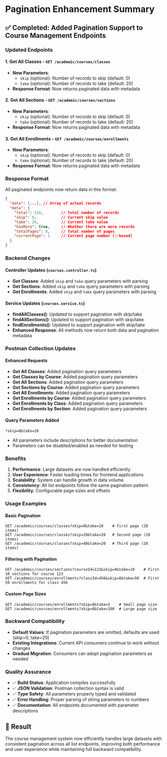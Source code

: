 # Pagination Enhancement Summary

## ✅ **Completed: Added Pagination Support to Course Management Endpoints**

### Updated Endpoints

#### 1. **Get All Classes** - `GET /academic/courses/classes`
- **New Parameters**: 
  - `skip` (optional): Number of records to skip (default: 0)
  - `take` (optional): Number of records to take (default: 20)
- **Response Format**: Now returns paginated data with metadata

#### 2. **Get All Sections** - `GET /academic/courses/sections`
- **New Parameters**: 
  - `skip` (optional): Number of records to skip (default: 0)
  - `take` (optional): Number of records to take (default: 20)
- **Response Format**: Now returns paginated data with metadata

#### 3. **Get All Enrollments** - `GET /academic/courses/enrollments`
- **New Parameters**: 
  - `skip` (optional): Number of records to skip (default: 0)
  - `take` (optional): Number of records to take (default: 20)
- **Response Format**: Now returns paginated data with metadata

### Response Format
All paginated endpoints now return data in this format:
```json
{
  "data": [...], // Array of actual records
  "meta": {
    "total": 150,        // Total number of records
    "skip": 0,           // Current skip value
    "take": 20,          // Current take value
    "hasMore": true,     // Whether there are more records
    "totalPages": 8,     // Total number of pages
    "currentPage": 1     // Current page number (1-based)
  }
}
```

### Backend Changes

#### **Controller Updates** (`courses.controller.ts`)
- **Get Classes**: Added `skip` and `take` query parameters with parsing
- **Get Sections**: Added `skip` and `take` query parameters with parsing  
- **Get Enrollments**: Added `skip` and `take` query parameters with parsing

#### **Service Updates** (`courses.service.ts`)
- **findAllClasses()**: Updated to support pagination with skip/take
- **findAllSections()**: Updated to support pagination with skip/take
- **findEnrollments()**: Updated to support pagination with skip/take
- **Enhanced Response**: All methods now return both data and pagination metadata

### Postman Collection Updates

#### **Enhanced Requests**
- **Get All Classes**: Added pagination query parameters
- **Get Classes by Course**: Added pagination query parameters
- **Get All Sections**: Added pagination query parameters  
- **Get Sections by Course**: Added pagination query parameters
- **Get All Enrollments**: Added pagination query parameters
- **Get Enrollments by Course**: Added pagination query parameters
- **Get Enrollments by Class**: Added pagination query parameters
- **Get Enrollments by Section**: Added pagination query parameters

#### **Query Parameters Added**
```
?skip=0&take=20
```
- All parameters include descriptions for better documentation
- Parameters can be disabled/enabled as needed for testing

### Benefits

1. **Performance**: Large datasets are now handled efficiently
2. **User Experience**: Faster loading times for frontend applications
3. **Scalability**: System can handle growth in data volume
4. **Consistency**: All list endpoints follow the same pagination pattern
5. **Flexibility**: Configurable page sizes and offsets

### Usage Examples

#### Basic Pagination
```
GET /academic/courses/classes?skip=0&take=20    # First page (20 items)
GET /academic/courses/classes?skip=20&take=20   # Second page (20 items)
GET /academic/courses/classes?skip=40&take=20   # Third page (20 items)
```

#### Filtering with Pagination
```
GET /academic/courses/sections?courseId=123&skip=0&take=10    # First 10 sections for course 123
GET /academic/courses/enrollments?classId=456&skip=0&take=50  # First 50 enrollments for class 456
```

#### Custom Page Sizes
```
GET /academic/courses/enrollments?skip=0&take=5    # Small page size
GET /academic/courses/enrollments?skip=0&take=100  # Large page size
```

### Backward Compatibility
- **Default Values**: If pagination parameters are omitted, defaults are used (skip=0, take=20)
- **Existing Integrations**: Current API consumers continue to work without changes
- **Gradual Migration**: Consumers can adopt pagination parameters as needed

### Quality Assurance
- ✅ **Build Status**: Application compiles successfully
- ✅ **JSON Validation**: Postman collection syntax is valid
- ✅ **Type Safety**: All parameters properly typed and validated
- ✅ **Error Handling**: Proper parsing of string parameters to numbers
- ✅ **Documentation**: All endpoints documented with parameter descriptions

## 🎯 **Result**
The course management system now efficiently handles large datasets with consistent pagination across all list endpoints, improving both performance and user experience while maintaining full backward compatibility.
